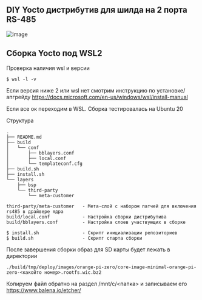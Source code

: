 ## DIY Yocto дистрибутив для шилда на 2 порта RS-485
![image](https://user-images.githubusercontent.com/32985830/164523352-40503595-3882-4da0-a64c-4cfca03625d0.png)

## Сборка Yocto под WSL2

Проверка наличия wsl и версии
```
$ wsl -l -v
```
Если версия ниже 2 или wsl нет смотрим  инструкцию по установке/апгрейду https://docs.microsoft.com/en-us/windows/wsl/install-manual

Если все ок переходим в WSL. Сборка тестировалась на Ubuntu 20

Структура 
```
.
├── README.md
├── build
│   └── conf
│       ├── bblayers.conf
│       ├── local.conf
│       └── templateconf.cfg
├── build.sh
├── install.sh
└── layers
    ├── bsp
    └── third-party
        └── meta-customer
```
        
```
third-party/meta-customer   - Мета-слой с набором патчей для включения rs485 в драйвере ядра
build/local.conf            - Настройка сборки дистрибутива
build/bblayers.conf         - Настройка слоев участвующих в сборке
```

```
$ install.sh                - Скрипт инициализации репозиториев
$ build.sh                  - Скрипт старта сборки
```
После завершения сборки образ для SD карты будет лежать в директории
```
./build/tmp/deploy/images/orange-pi-zero/core-image-minimal-orange-pi-zero-<какойто номер>.rootfs.wic.bz2
```
Копируем файл обратно на раздел /mnt/c/<папка> и записываем его https://www.balena.io/etcher/
